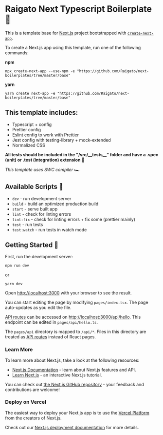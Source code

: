 # Raigato Next Typescript Boilerplate 🐊

This is a template base for [Next.js](https://nextjs.org/) project bootstrapped with [`create-next-app`](https://github.com/vercel/next.js/tree/canary/packages/create-next-app).

To create a Next.js app using this template, run one of the following commands:

**npm**

```
npx create-next-app --use-npm -e "https://github.com/Raigato/next-boilerplates/tree/master/base"
```

**yarn**

```
yarn create next-app -e "https://github.com/Raigato/next-boilerplates/tree/master/base"
```

## This template includes:

- Typescript + config
- Prettier config
- Eslint config to work with Prettier
- Jest config with testing-library + mock-extended
- Normalized CSS

**All tests should be included in the "/src/\_\_tests\_\_" folder and have a .spec (unit) or .test (integration) extension** 🚨

_This template uses SWC compiler_ 🏎️

## Available Scripts 🤖

- `dev` - run development server
- `build` - build an optimized production build
- `start` - serve built app
- `lint` - check for linting errors
- `lint:fix` - check for linting errors + fix some (prettier mainly)
- `test` - run tests
- `test:watch` - run tests in watch mode

## Getting Started  🚀

First, run the development server:

```bash
npm run dev
```

or

```
yarn dev
```

Open [http://localhost:3000](http://localhost:3000) with your browser to see the result.

You can start editing the page by modifying `pages/index.tsx`. The page auto-updates as you edit the file.

[API routes](https://nextjs.org/docs/api-routes/introduction) can be accessed on [http://localhost:3000/api/hello](http://localhost:3000/api/hello). This endpoint can be edited in `pages/api/hello.ts`.

The `pages/api` directory is mapped to `/api/*`. Files in this directory are treated as [API routes](https://nextjs.org/docs/api-routes/introduction) instead of React pages.

### Learn More

To learn more about Next.js, take a look at the following resources:

- [Next.js Documentation](https://nextjs.org/docs) - learn about Next.js features and API.
- [Learn Next.js](https://nextjs.org/learn) - an interactive Next.js tutorial.

You can check out [the Next.js GitHub repository](https://github.com/vercel/next.js/) - your feedback and contributions are welcome!

### Deploy on Vercel

The easiest way to deploy your Next.js app is to use the [Vercel Platform](https://vercel.com/new?utm_medium=default-template&filter=next.js&utm_source=create-next-app&utm_campaign=create-next-app-readme) from the creators of Next.js.

Check out our [Next.js deployment documentation](https://nextjs.org/docs/deployment) for more details.
